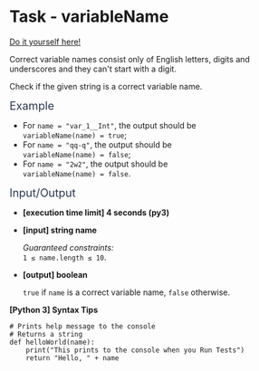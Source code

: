 # Task - variableName

[Do it yourself here!](https://app.codesignal.com/arcade/intro/level-6/6Wv4WsrsMJ8Y2Fwno)

<p>Correct variable names consist only of English letters, digits and underscores and they can't start with a digit.</p>
<p>Check if the given string is a correct variable name.</p>
<p><span class="markdown--header" style="color:#2b3b52;font-size:1.4em">Example</span></p>
<ul>
<li>For <code>name = "var_1__Int"</code>, the output should be<br>
<code>variableName(name) = true</code>;</li>
<li>For <code>name = "qq-q"</code>, the output should be<br>
<code>variableName(name) = false</code>;</li>
<li>For <code>name = "2w2"</code>, the output should be<br>
<code>variableName(name) = false</code>.</li>
</ul>
<p><span class="markdown--header" style="color:#2b3b52;font-size:1.4em">Input/Output</span></p>
<ul>
<li>
<p><strong>[execution time limit] 4 seconds (py3)</strong></p>
</li>
<li>
<p><strong>[input] string name</strong></p>
<p><em>Guaranteed constraints:</em><br>
<code>1 ≤ name.length ≤ 10</code>.</p>
</li>
<li>
<p><strong>[output] boolean</strong></p>
<p><code>true</code> if <code>name</code> is a correct variable name, <code>false</code> otherwise.</p>
</li>
</ul>
<p><strong>[Python 3] Syntax Tips</strong></p>
<pre><code class="language-python"><span class="hljs-comment"># Prints help message to the console</span>
<span class="hljs-comment"># Returns a string</span>
<span class="hljs-function"><span class="hljs-keyword">def</span> <span class="hljs-title">helloWorld</span><span class="hljs-params">(name)</span>:</span>
    print(<span class="hljs-string">"This prints to the console when you Run Tests"</span>)
    <span class="hljs-keyword">return</span> <span class="hljs-string">"Hello, "</span> + name

</code></pre>
